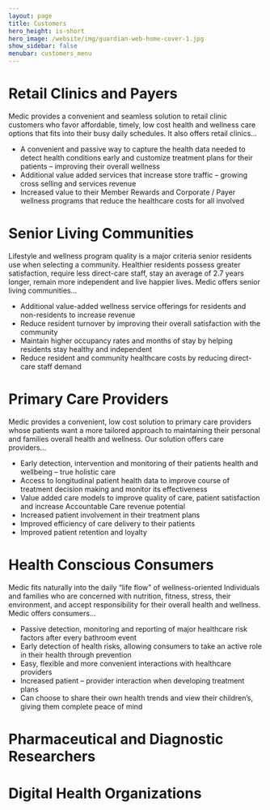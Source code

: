 ```yaml
---
layout: page
title: Customers
hero_height: is-short
hero_image: /website/img/guardian-web-home-cover-1.jpg
show_sidebar: false
menubar: customers_menu
---
```


# Retail Clinics and Payers
Medic provides a convenient and seamless solution to retail clinic customers who favor affordable, timely, low cost health and wellness care options that fits into their busy daily schedules. It also offers retail clinics…
- A convenient and passive way to capture the health data needed to detect health conditions early and customize treatment plans for their patients – improving their overall wellness
- Additional value added services that increase store traffic – growing cross selling and services revenue
- Increased value to their Member Rewards and Corporate / Payer wellness programs that reduce the healthcare costs for all involved

# Senior Living Communities
Lifestyle and wellness program quality is a major criteria senior residents use when selecting a community. Healthier residents possess greater satisfaction, require less direct-care staff, stay an average of 2.7 years longer, remain more independent and live happier lives. Medic offers senior living communities…
- Additional value-added wellness service offerings for residents and non-residents to increase revenue
- Reduce resident turnover by improving their overall satisfaction with the community
- Maintain higher occupancy rates and months of stay by helping residents stay healthy and independent
- Reduce resident and community healthcare costs by reducing direct-care staff demand

# Primary Care Providers
Medic provides a convenient, low cost solution to primary care providers whose patients want a more tailored approach to maintaining their personal and families overall health and wellness. Our solution offers care providers…
- Early detection, intervention and monitoring of their patients health and wellbeing – true holistic care
- Access to longitudinal patient health data to improve course of treatment decision making and monitor its effectiveness
- Value added care models to improve quality of care, patient satisfaction and increase Accountable Care revenue potential
- Increased patient involvement in their treatment plans
- Improved efficiency of care delivery to their patients
- Improved patient retention and loyalty

# Health Conscious Consumers
Medic fits naturally into the daily “life flow” of wellness-oriented Individuals and families who are concerned with nutrition, fitness, stress, their environment, and accept responsibility for their overall health and wellness. Medic offers consumers…
- Passive detection, monitoring and reporting of major healthcare risk factors after every bathroom event
- Early detection of health risks, allowing consumers to take an active role in their health through prevention
- Easy, flexible and more convenient interactions with healthcare providers
- Increased patient – provider interaction when developing treatment plans
- Can choose to share their own health trends and view their children’s, giving them complete peace of mind

# Pharmaceutical and Diagnostic Researchers

# Digital Health Organizations